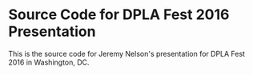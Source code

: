 # Source Code for DPLA Fest 2016 Presentation
This is the source code for Jeremy Nelson's presentation for
DPLA Fest 2016 in Washington, DC. 
